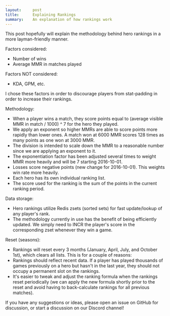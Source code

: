 ```yaml
---
layout:     post
title:      Explaining Rankings
summary:    An explanation of how rankings work
---
```


This post hopefully will explain the methodology behind hero rankings in a more layman-friendly manner.

Factors considered:  
 * Number of wins  
 * Average MMR in matches played  

Factors NOT considered:  
 * KDA, GPM, etc.  
 
I chose these factors in order to discourage players from stat-padding in order to increase their rankings.

Methodology:  
 * When a player wins a match, they score points equal to (average visible MMR in match / 1000) ^ 7 for the hero they played.  
 * We apply an exponent so higher MMRs are able to score points more rapidly than lower ones.  A match won at 6000 MMR scores 128 times as many points as one won at 3000 MMR.  
 * The division is intended to scale down the MMR to a reasonable number since we are applying an exponent to it.  
 * The exponentiation factor has been adjusted several times to weight MMR more heavily and will be 7 starting 2016-10-01.  
 * Losses score negative points (new change for 2016-10-01).  This weights win rate more heavily.
 * Each hero has its own individual ranking list.
 * The score used for the ranking is the sum of the points in the current ranking period.

Data storage:  
 * Hero rankings utilize Redis zsets (sorted sets) for fast update/lookup of any player's rank.  
 * The methodology currently in use has the benefit of being efficiently updated.  We simply need to INCR the player's score in the corresponding zset whenever they win a game.  

Reset (seasons):  
 *  Rankings will reset every 3 months (January, April, July, and October 1st), which clears all lists.  This is for a couple of reasons:  
  * Rankings should reflect recent data.  If a player has played thousands of games previously on a hero but hasn't in the last year, they should not occupy a permanent slot on the rankings.  
  * It's easier to tweak and adjust the ranking formula when the rankings reset periodically (we can apply the new formula shortly prior to the reset and avoid having to back-calculate rankings for all previous matches).  

If you have any suggestions or ideas, please open an issue on GitHub for discussion, or start a discussion on our Discord channel!  

